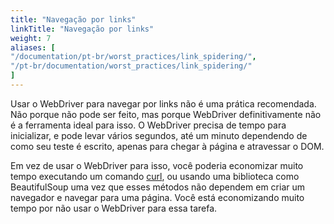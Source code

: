 ```yaml
---
title: "Navegação por links"
linkTitle: "Navegação por links"
weight: 7
aliases: [
"/documentation/pt-br/worst_practices/link_spidering/",
"/pt-br/documentation/worst_practices/link_spidering/"
] 
---
```


Usar o WebDriver para navegar por links
não é uma prática recomendada. Não porque não pode ser feito,
mas porque WebDriver definitivamente não é a ferramenta ideal para isso.
O WebDriver precisa de tempo para inicializar,
e pode levar vários segundos, até um minuto
dependendo de como seu teste é escrito,
apenas para chegar à página e atravessar o DOM.

Em vez de usar o WebDriver para isso,
você poderia economizar muito tempo
executando um comando [curl](//curl.haxx.se/),
ou usando uma biblioteca como BeautifulSoup
uma vez que esses métodos não dependem
em criar um navegador e navegar para uma página.
Você está economizando muito tempo por não usar o WebDriver para essa tarefa.


